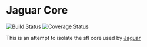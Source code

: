 # Jaguar Core

[![Build Status](https://travis-ci.org/henriquelemos0/jaguar-core.svg?branch=master)](https://travis-ci.org/henriquelemos0/jaguar-core) [![Coverage Status](https://coveralls.io/repos/github/henriquelemos0/jaguar-core/badge.svg?branch=master)](https://coveralls.io/github/henriquelemos0/jaguar-core?branch=master)

This is an attempt to isolate the sfl core used by [Jaguar](https://github.com/saeg/jaguar)
